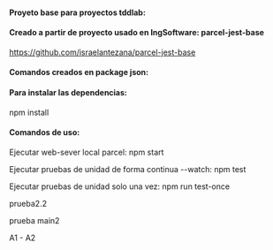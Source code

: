 #### Proyeto base para proyectos tddlab:

#### Creado a partir de proyecto usado en IngSoftware: parcel-jest-base

https://github.com/israelantezana/parcel-jest-base

#### Comandos creados en package json:

#### Para instalar las dependencias:

npm install

#### Comandos de uso:

Ejecutar web-sever local parcel:
npm start

Ejecutar pruebas de unidad de forma continua --watch:
npm test

Ejecutar pruebas de unidad solo una vez:
npm run test-once

prueba2.2

prueba main2

A1 - A2